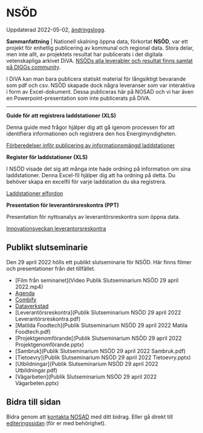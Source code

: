 # NSÖD

Uppdaterad 2022-05-02, [ändringslogg](https://gitlab.com/open-data-knowledge-sharing/wiki/-/wikis/NS%C3%96D/history).

**Sammanfattning** | Nationell skalning öppna data, förkortat **NSÖD**, var ett projekt för enhetlig publicering av kommunal och regional data. Stora delar, men inte allt, av projektets resultat har publicerats i det digitala vetenskapliga arkivet DiVA. [NSÖDs alla leverabler och resultat finns samlat på DIGGs community](https://community.dataportal.se/topic/169/projektet-nsöd-nationell-skalning-öppna-data?_=1651166650112).

I DiVA kan man bara publicera statiskt material för långsiktigt bevarande som pdf och csv. NSÖD skapade dock några leveranser som var interaktiva i form av Excel-dokument. Dessa publiceras här på NOSAD och vi har även en Powerpoint-presentation som inte publicerats på DiVA.

<hr>

**Guide för att registrera laddstationer (XLS)**

Denna guide med frågor hjälper dig att gå igenom processen för att identifiera informationen och registrera den hos Energimyndigheten.

[Förberedelser inför publicering av informationsmängd laddstationer](https://gitlab.com/open-data-knowledge-sharing/wiki/-/wikis/uploads/e153f82202f77c5c3f2632d484bf9019/Förberedelser-publicering-informationsmängd-Laddstationer-NSÖD.xlsx)

**Register för laddstationer (XLS)**

I NSÖD visade det sig att många inte hade ordning på information om sina laddstationer. Denna Excel-fil hjälper dig att ha ordning på detta. Du behöver skapa en excelfil för varje laddstation du ska registrera.

[Laddstationer elfordon](https://gitlab.com/open-data-knowledge-sharing/wiki/-/wikis/uploads/2aad283100bdaa61010e26c5d83aaa7c/Laddstationer-elfordon-_Laddstationsnamn_-_Kommunnamn__v2.0_NSÖD.xlsx)

**Presentation för leverantörsreskontra (PPT)**

Presentation för nyttoanalys av leverantörsreskontra som öppna data.

[Innovationsveckan leverantorsreskontra](https://gitlab.com/open-data-knowledge-sharing/wiki/-/wikis/uploads/d528102b64ef9e143a472550fb264ef2/2020-10-09_Innovationsveckan_Leverantorsreskontra.pdf)

## Publikt slutseminarie

Den 29 april 2022 hölls ett publikt slutseminarie för NSÖD. Här finns filmer och presentationer från det tillfället.

- [Film från seminariet](Video Publik Slutseminarium NSÖD 29 april 2022.mp4)
- [Agenda](uploads/8b3a62c16b91e95ce59f376a347ea4f3/Agenda_Publik_Slutseminarium_NSÖD_29_april_2022.pptx)
- [Combify](uploads/0eb29499d395a23ce3a0fa6892d6bd80/Publik_Slutseminarium_NSÖD_29_april_2022_Combify.pdf)
- [Dataverkstad](uploads/b607bb5dd5844a04f61caf9b3d01bbf6/Publik_Slutseminarium_NSÖD_29_april_2022_Dataverkstad.pptx)
- [Leverantörsreskontra](Publik Slutseminarium NSÖD 29 april 2022 Leverantörsreskontra.pdf)
- [Matilda Foodtech](Publik Slutseminarium NSÖD 29 april 2022 Matila Foodtech.pdf)
- [Projektgenomförande[(Publik Slutseminarium NSÖD 29 april 2022 Projektgenomförande.pptx)
- [Sambruk](Publik Slutseminarium NSÖD 29 april 2022 Sambruk.pdf)
- [Tietoevry](Publik Slutseminarium NSÖD 29 april 2022 Tietoevry.pptx)
- [Utbildningar](Publik Slutseminarium NSÖD 29 april 2022 Utbildningar.pdf)
- [Vägarbeten](Publik Slutseminarium NSÖD 29 april 2022 Vägarbeten.pptx)

## Bidra till sidan

Bidra genom att [kontakta NOSAD](mailto:maria.dalhage@digg.se) med ditt bidrag. Eller gå direkt till [editeringssidan](https://gitlab.com/open-data-knowledge-sharing/wiki/-/wikis/NS%C3%96D) (för er med behörighet).

